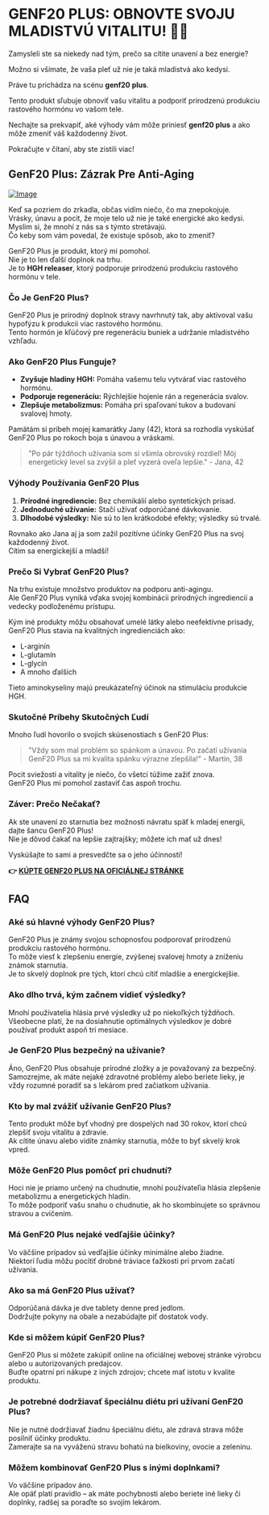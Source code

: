 # GENF20 PLUS: OBNOVTE SVOJU MLADISTVÚ VITALITU! 💪✨

Zamysleli ste sa niekedy nad tým, prečo sa cítite unavení a bez energie? 

Možno si všímate, že vaša pleť už nie je taká mladistvá ako kedysi. 

Práve tu prichádza na scénu **genf20 plus**. 

Tento produkt sľubuje obnoviť vašu vitalitu a podporiť prirodzenú produkciu rastového hormónu vo vašom tele. 

Nechajte sa prekvapiť, aké výhody vám môže priniesť **genf20 plus** a ako môže zmeniť váš každodenný život. 

Pokračujte v čítaní, aby ste zistili viac!

## GenF20 Plus: Zázrak Pre Anti-Aging

[![Image](https://www2.sellhealth.com/2/genf20_plus_icon-275x200.jpg)](https://gchaffi.com/tAqn7gfF)

Keď sa pozriem do zrkadla, občas vidím niečo, čo ma znepokojuje.  
Vrásky, únavu a pocit, že moje telo už nie je také energické ako kedysi.  
Myslím si, že mnohí z nás sa s týmto stretávajú.  
Čo keby som vám povedal, že existuje spôsob, ako to zmeniť?  

GenF20 Plus je produkt, ktorý mi pomohol.  
Nie je to len ďalší doplnok na trhu.  
Je to **HGH releaser**, ktorý podporuje prirodzenú produkciu rastového hormónu v tele.

### Čo Je GenF20 Plus?

GenF20 Plus je prírodný doplnok stravy navrhnutý tak, aby aktivoval vašu hypofýzu k produkcii viac rastového hormónu.  
Tento hormón je kľúčový pre regeneráciu buniek a udržanie mladistvého vzhľadu.

### Ako GenF20 Plus Funguje?

- **Zvyšuje hladiny HGH:** Pomáha vašemu telu vytvárať viac rastového hormónu.
- **Podporuje regeneráciu:** Rýchlejšie hojenie rán a regenerácia svalov.
- **Zlepšuje metabolizmus:** Pomáha pri spaľovaní tukov a budovaní svalovej hmoty.

Pamätám si príbeh mojej kamarátky Jany (42), ktorá sa rozhodla vyskúšať GenF20 Plus po rokoch boja s únavou a vráskami.

> "Po pár týždňoch užívania som si všimla obrovský rozdiel! Môj energetický level sa zvýšil a pleť vyzerá oveľa lepšie." - Jana, 42

### Výhody Používania GenF20 Plus

1. **Prírodné ingrediencie:** Bez chemikálií alebo syntetických prísad.
2. **Jednoduché užívanie:** Stačí užívať odporúčané dávkovanie.
3. **Dlhodobé výsledky:** Nie sú to len krátkodobé efekty; výsledky sú trvalé.

Rovnako ako Jana aj ja som zažil pozitívne účinky GenF20 Plus na svoj každodenný život.  
Cítim sa energickejší a mladší!

### Prečo Si Vybrať GenF20 Plus?

Na trhu existuje množstvo produktov na podporu anti-agingu.  
Ale GenF20 Plus vyniká vďaka svojej kombinácii prírodných ingrediencií a vedecky podloženému prístupu.

Kým iné produkty môžu obsahovať umelé látky alebo neefektívne prísady, GenF20 Plus stavia na kvalitných ingredienciách ako:

- L-arginín
- L-glutamín
- L-glycín
- A mnoho ďalších

Tieto aminokyseliny majú preukázateľný účinok na stimuláciu produkcie HGH.

### Skutočné Príbehy Skutočných Ľudí

Mnoho ľudí hovorilo o svojich skúsenostiach s GenF20 Plus:

> "Vždy som mal problém so spánkom a únavou. Po začatí užívania GenF20 Plus sa mi kvalita spánku výrazne zlepšila!" - Martin, 38

Pocit sviežosti a vitality je niečo, čo všetci túžime zažiť znova.  
GenF20 Plus mi pomohol zastaviť čas aspoň trochu.

### Záver: Prečo Nečakať?

Ak ste unavení zo starnutia bez možnosti návratu späť k mladej energii, dajte šancu GenF20 Plus!  
Nie je dôvod čakať na lepšie zajtrajšky; môžete ich mať už dnes!

Vyskúšajte to sami a presvedčte sa o jeho účinnosti!



**👉 [KÚPTE GENF20 PLUS NA OFICIÁLNEJ STRÁNKE](https://gchaffi.com/tAqn7gfF)**

## FAQ

### Aké sú hlavné výhody GenF20 Plus?
GenF20 Plus je známy svojou schopnosťou podporovať prirodzenú produkciu rastového hormónu.  
To môže viesť k zlepšeniu energie, zvýšenej svalovej hmoty a zníženiu známok starnutia.  
Je to skvelý doplnok pre tých, ktorí chcú cítiť mladšie a energickejšie.

### Ako dlho trvá, kým začnem vidieť výsledky?
Mnohí používatelia hlásia prvé výsledky už po niekoľkých týždňoch.  
Všeobecne platí, že na dosiahnutie optimálnych výsledkov je dobré používať produkt aspoň tri mesiace.

### Je GenF20 Plus bezpečný na užívanie?
Áno, GenF20 Plus obsahuje prírodné zložky a je považovaný za bezpečný.  
Samozrejme, ak máte nejaké zdravotné problémy alebo beriete lieky, je vždy rozumné poradiť sa s lekárom pred začiatkom užívania.

### Kto by mal zvážiť užívanie GenF20 Plus?
Tento produkt môže byť vhodný pre dospelých nad 30 rokov, ktorí chcú zlepšiť svoju vitalitu a zdravie.  
Ak cítite únavu alebo vidíte známky starnutia, môže to byť skvelý krok vpred.

### Môže GenF20 Plus pomôcť pri chudnutí?
Hoci nie je priamo určený na chudnutie, mnohí používateľia hlásia zlepšenie metabolizmu a energetických hladín.  
To môže podporiť vašu snahu o chudnutie, ak ho skombinujete so správnou stravou a cvičením.

### Má GenF20 Plus nejaké vedľajšie účinky?
Vo väčšine prípadov sú vedľajšie účinky minimálne alebo žiadne.  
Niektorí ľudia môžu pocítiť drobné tráviace ťažkosti pri prvom začatí užívania.

### Ako sa má GenF20 Plus užívať?
Odporúčaná dávka je dve tablety denne pred jedlom.  
Dodržujte pokyny na obale a nezabúdajte piť dostatok vody.

### Kde si môžem kúpiť GenF20 Plus?
GenF20 Plus si môžete zakúpiť online na oficiálnej webovej stránke výrobcu alebo u autorizovaných predajcov.  
Buďte opatrní pri nákupe z iných zdrojov; chcete mať istotu v kvalite produktu.

### Je potrebné dodržiavať špeciálnu diétu pri užívaní GenF20 Plus?
Nie je nutné dodržiavať žiadnu špeciálnu diétu, ale zdravá strava môže posilniť účinky produktu.  
Zamerajte sa na vyváženú stravu bohatú na bielkoviny, ovocie a zeleninu.

### Môžem kombinovať GenF20 Plus s inými doplnkami?
Vo väčšine prípadov áno.  
Ale opäť platí pravidlo – ak máte pochybnosti alebo beriete iné lieky či doplnky, radšej sa poraďte so svojím lekárom.